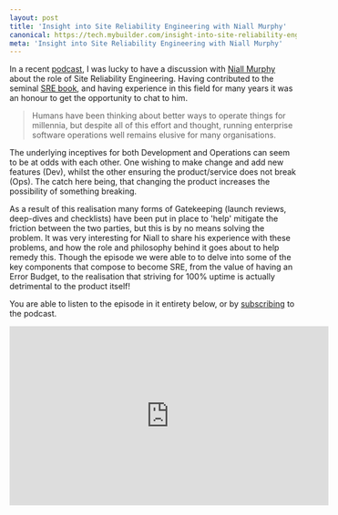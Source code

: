 ```yaml
---
layout: post
title: 'Insight into Site Reliability Engineering with Niall Murphy'
canonical: https://tech.mybuilder.com/insight-into-site-reliability-engineering-with-niall-murphy/
meta: 'Insight into Site Reliability Engineering with Niall Murphy'
---
```


In a recent [podcast](http://threedevsandamaybe.com/site-reliability-engineering-with-niall-murphy/), I was lucky to have a discussion with [Niall Murphy](https://twitter.com/niallm) about the role of Site Reliability Engineering.
Having contributed to the seminal [SRE book](https://landing.google.com/sre/book.html), and having experience in this field for many years it was an honour to get the opportunity to chat to him.

<!--more-->

> Humans have been thinking about better ways to operate things for millennia, but despite all of this effort and thought, running enterprise software operations well remains elusive for many organisations.

The underlying inceptives for both Development and Operations can seem to be at odds with each other.
One wishing to make change and add new features (Dev), whilst the other ensuring the product/service does not break (Ops).
The catch here being, that changing the product increases the possibility of something breaking.

As a result of this realisation many forms of Gatekeeping (launch reviews, deep-dives and checklists) have been put in place to 'help' mitigate the friction between the two parties, but this is by no means solving the problem.
It was very interesting for Niall to share his experience with these problems, and how the role and philosophy behind it goes about to help remedy this.
Though the episode we were able to to delve into some of the key components that compose to become SRE, from the value of having an Error Budget, to the realisation that striving for 100% uptime is actually detrimental to the product itself!

You are able to listen to the episode in it entirety below, or by [subscribing](http://threedevsandamaybe.com/) to the podcast.

<p><iframe width="560" height="315" src="https://www.youtube.com/embed/zA6FMxuY_Kk?rel=0&amp;showinfo=0" frameborder="0" allow="autoplay; encrypted-media" allowfullscreen></iframe></p>
